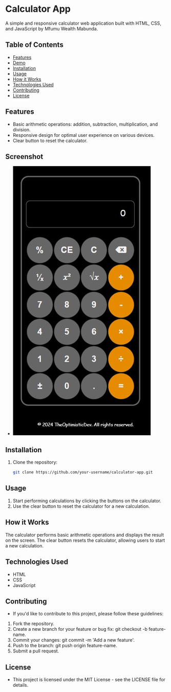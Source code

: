 # Calculator App

A simple and responsive calculator web application built with HTML, CSS, and JavaScript by Mfumu Wealth Mabunda.

## Table of Contents

- [Features](#features)
- [Demo](#Screenshot)
- [Installation](#installation)
- [Usage](#usage)
- [How it Works](#how-it-works)
- [Technologies Used](#technologies-used)
- [Contributing](#contributing)
- [License](#license)

## Features

- Basic arithmetic operations: addition, subtraction, multiplication, and division.
- Responsive design for optimal user experience on various devices.
- Clear button to reset the calculator.

## Screenshot

- ![Calculator App](./images/screenshot.JPG)

## Installation

1. Clone the repository:

   ```bash
   git clone https://github.com/your-username/calculator-app.git

## Usage

1. Start performing calculations by clicking the buttons on the calculator.
2. Use the clear button to reset the calculator for a new calculation.

## How it Works

The calculator performs basic arithmetic operations and displays the result on the screen. The clear button resets the calculator, allowing users to start a new calculation.

## Technologies Used

- HTML
- CSS
- JavaScript

## Contributing

- If you'd like to contribute to this project, please follow these guidelines:

1. Fork the repository.
2. Create a new branch for your feature or bug fix: git checkout -b feature-name.
3. Commit your changes: git commit -m 'Add a new feature'.
4. Push to the branch: git push origin feature-name.
5. Submit a pull request.

## License

- This project is licensed under the MIT License - see the LICENSE file for details.